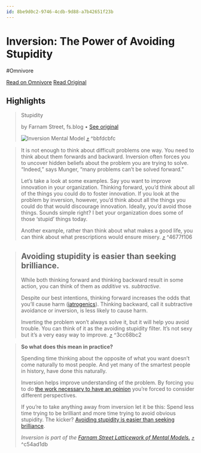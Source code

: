 ```yaml
---
id: 8be9d0c2-9746-4cdb-9d88-a7b42651f23b
---
```


# Inversion: The Power of Avoiding Stupidity
#Omnivore

[Read on Omnivore](https://omnivore.app/me/inversion-the-power-of-avoiding-stupidity-18e0085700f)
[Read Original](https://fs.blog/inversion/)

## Highlights

> Stupidity
> 
> by Farnam Street, fs.blog • [See original](https://fs.blog/inversion/)
> 
> ![Inversion Mental Model](https://proxy-prod.omnivore-image-cache.app/400x0,seGHGLDYTX-YHi6f1-EAEH_l_dOoJK4KOiRJi8FTrv-k/https://149664534.v2.pressablecdn.com/wp-content/uploads/2013/10/inversion-thinking-white.jpg) [⤴️](https://omnivore.app/me/inversion-the-power-of-avoiding-stupidity-18e0085700f#bbfdcbfc-dd6f-4f6a-9eeb-9985c02e4d18)  ^bbfdcbfc

> It is not enough to think about difficult problems one way. You need to think about them forwards and backward. Inversion often forces you to uncover hidden beliefs about the problem you are trying to solve. “Indeed,” says Munger, “many problems can’t be solved forward.”
> 
> Let’s take a look at some examples. Say you want to improve innovation in your organization. Thinking forward, you’d think about all of the things you could do to foster innovation. If you look at the problem by inversion, however, you’d think about all the things you could do that would discourage innovation. Ideally, you’d avoid those things. Sounds simple right? I bet your organization does some of those ‘stupid’ things today.
> 
> Another example, rather than think about what makes a good life, you can think about what prescriptions would ensure misery. [⤴️](https://omnivore.app/me/inversion-the-power-of-avoiding-stupidity-18e0085700f#4677f106-cfbf-46fb-829b-85ac77a992eb)  ^4677f106

> ## Avoiding stupidity is easier than seeking brilliance.
> 
> While both thinking forward and thinking backward result in some action, you can think of them as _additive_ vs. _subtractive_.
> 
> Despite our best intentions, thinking forward increases the odds that you’ll cause harm ([iatrogenics](https://fs.blog/2013/10/iatrogenics/)). Thinking backward, call it subtractive avoidance or inversion, is less likely to cause harm.
> 
> Inverting the problem won’t always solve it, but it will help you avoid trouble. You can think of it as the avoiding stupidity filter. It’s not sexy but it’s a very easy way to improve. [⤴️](https://omnivore.app/me/inversion-the-power-of-avoiding-stupidity-18e0085700f#3cc68bc2-ace7-4c9f-ab2d-24ab7604c7b6)  ^3cc68bc2

> **So what does this mean in practice?**
> 
> Spending time thinking about the opposite of what you want doesn’t come naturally to most people. And yet many of the smartest people in history, have done this naturally.
> 
> Inversion helps improve understanding of the problem. By forcing you to do [the work necessary to have an opinion](https://fs.blog/2013/04/the-work-required-to-have-an-opinion/) you’re forced to consider different perspectives.
> 
> If you’re to take anything away from inversion let it be this: Spend less time trying to be brilliant and more time trying to avoid obvious stupidity. The kicker? [Avoiding stupidity is easier than seeking brilliance](https://fs.blog/2014/06/avoiding-stupidity/).
> 
> _Inversion is part of the [Farnam Street Latticework of Mental Models.](https://fs.blog/mental-models/)_ [⤴️](https://omnivore.app/me/inversion-the-power-of-avoiding-stupidity-18e0085700f#c54ad1db-f828-45ad-8072-c26e80c4df22)  ^c54ad1db


